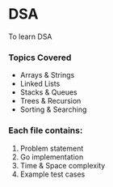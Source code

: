 # DSA
To learn DSA 



### Topics Covered
- Arrays & Strings
- Linked Lists
- Stacks & Queues
- Trees & Recursion
- Sorting & Searching


### Each file contains:
1. Problem statement
2. Go implementation
3. Time & Space complexity
4. Example test cases